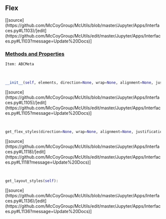 ## <a id="McUtils.Jupyter.Apps.Interfaces.Flex">Flex</a> 
<div class="docs-source-link" markdown="1">
[[source](https://github.com/McCoyGroup/McUtils/blob/master/Jupyter/Apps/Interfaces.py#L1103)/[edit](https://github.com/McCoyGroup/McUtils/edit/master/Jupyter/Apps/Interfaces.py#L1103?message=Update%20Docs)]
</div>



<div class="collapsible-section">
 <div class="collapsible-section collapsible-section-header" markdown="1">
 
### <a class="collapse-link" data-toggle="collapse" href="#methods">Methods and Properties</a> <a class="float-right" data-toggle="collapse" href="#methods"><i class="fa fa-chevron-down"></i></a>

 </div>
 <div class="collapsible-section collapsible-section-body collapse" id="methods" markdown="1">

```python
Item: ABCMeta
```
<a id="McUtils.Jupyter.Apps.Interfaces.Flex.__init__" class="docs-object-method">&nbsp;</a> 
```python
__init__(self, elements, direction=None, wrap=None, alignment=None, justification=None, content_alignment=None, **attrs): 
```
<div class="docs-source-link" markdown="1">
[[source](https://github.com/McCoyGroup/McUtils/blob/master/Jupyter/Apps/Interfaces.py#L1105)/[edit](https://github.com/McCoyGroup/McUtils/edit/master/Jupyter/Apps/Interfaces.py#L1105?message=Update%20Docs)]
</div>

<a id="McUtils.Jupyter.Apps.Interfaces.Flex.get_flex_styles" class="docs-object-method">&nbsp;</a> 
```python
get_flex_styles(direction=None, wrap=None, alignment=None, justification=None, content_alignment=None): 
```
<div class="docs-source-link" markdown="1">
[[source](https://github.com/McCoyGroup/McUtils/blob/master/Jupyter/Apps/Interfaces.py#L1118)/[edit](https://github.com/McCoyGroup/McUtils/edit/master/Jupyter/Apps/Interfaces.py#L1118?message=Update%20Docs)]
</div>

<a id="McUtils.Jupyter.Apps.Interfaces.Flex.get_layout_styles" class="docs-object-method">&nbsp;</a> 
```python
get_layout_styles(self): 
```
<div class="docs-source-link" markdown="1">
[[source](https://github.com/McCoyGroup/McUtils/blob/master/Jupyter/Apps/Interfaces.py#L1136)/[edit](https://github.com/McCoyGroup/McUtils/edit/master/Jupyter/Apps/Interfaces.py#L1136?message=Update%20Docs)]
</div>

 </div>
</div>




___

[Edit Examples](https://github.com/McCoyGroup/McUtils/edit/gh-pages/ci/examples/McUtils/Jupyter/Apps/Interfaces/Flex.md) or 
[Create New Examples](https://github.com/McCoyGroup/McUtils/new/gh-pages/?filename=ci/examples/McUtils/Jupyter/Apps/Interfaces/Flex.md) <br/>
[Edit Template](https://github.com/McCoyGroup/McUtils/edit/gh-pages/ci/docs/McUtils/Jupyter/Apps/Interfaces/Flex.md) or 
[Create New Template](https://github.com/McCoyGroup/McUtils/new/gh-pages/?filename=ci/docs/templates/McUtils/Jupyter/Apps/Interfaces/Flex.md) <br/>
[Edit Docstrings](https://github.com/McCoyGroup/McUtils/edit/master/Jupyter/Apps/Interfaces.py#L1103?message=Update%20Docs)